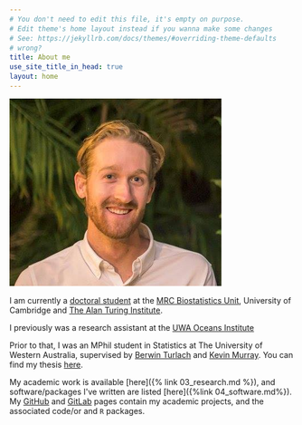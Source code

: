 ```yaml
---
# You don't need to edit this file, it's empty on purpose.
# Edit theme's home layout instead if you wanna make some changes
# See: https://jekyllrb.com/docs/themes/#overriding-theme-defaults
# wrong?
title: About me
use_site_title_in_head: true
layout: home
---
```

<div class="profile-picture-container">
    <img src="/assets/profile.PNG" class="profile-picture" />
</div>

I am currently a [doctoral student](https://www.turing.ac.uk/people/doctoral-students/andrew-manderson) 
at the [MRC Biostatistics Unit](https://www.mrc-bsu.cam.ac.uk/), 
University of Cambridge and [The Alan Turing Institute](https://www.turing.ac.uk/).

I previously was a research assistant at the [UWA Oceans Institute](http://www.oceans.uwa.edu.au/)

Prior to that, I was an MPhil student in Statistics at The University of Western
Australia, supervised by [Berwin Turlach](http://staffhome.ecm.uwa.edu.au/~00043886/)
and [Kevin Murray](http://www.web.uwa.edu.au/person/kevin.murray). You can find
my thesis [here](https://doi.org/10.4225/23/5b33343ad69b4).

My academic work is available [here]({% link 03_research.md %}), and software/packages
I've written are listed [here]({%link 04_software.md%}).
My [GitHub](https://github.com/hhau) and [GitLab](https://gitlab.com/andrew-manderson) pages contain my academic projects, and the associated code/or and `R` packages.

